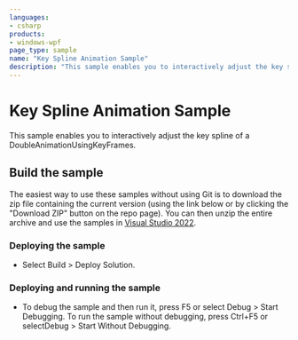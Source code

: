 ```yaml
---
languages:
- csharp
products:
- windows-wpf
page_type: sample
name: "Key Spline Animation Sample"        
description: "This sample enables you to interactively adjust the key spline of a DoubleAnimationUsingKeyFrames."
---
```


# Key Spline Animation Sample
This sample enables you to interactively adjust the key spline of a DoubleAnimationUsingKeyFrames.

## Build the sample
The easiest way to use these samples without using Git is to download the zip file containing the current version (using the link below or by clicking the "Download ZIP" button on the repo page). You can then unzip the entire archive and use the samples in [Visual Studio 2022](https://www.visualstudio.com/wpf-vs).

### Deploying the sample
- Select Build > Deploy Solution. 

### Deploying and running the sample
- To debug the sample and then run it, press F5 or select Debug >  Start Debugging. To run the sample without debugging, press Ctrl+F5 or selectDebug > Start Without Debugging. 


